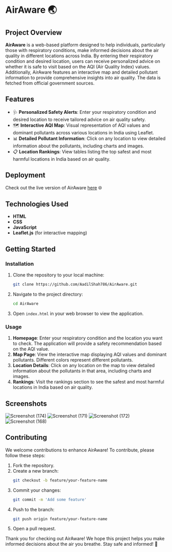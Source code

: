 # AirAware 🌏

## Project Overview

**AirAware** is a web-based platform designed to help individuals, particularly those with respiratory conditions, make informed decisions about the air quality in different locations across India. By entering their respiratory condition and desired location, users can receive personalized advice on whether it is safe to visit based on the AQI (Air Quality Index) values. Additionally, AirAware features an interactive map and detailed pollutant information to provide comprehensive insights into air quality. The data is fetched from official government sources.

## Features

- 🩺 **Personalized Safety Alerts**: Enter your respiratory condition and desired location to receive tailored advice on air quality safety.
- 🗺️ **Interactive AQI Map**: Visual representation of AQI values and dominant pollutants across various locations in India using Leaflet.
- 📊 **Detailed Pollutant Information**: Click on any location to view detailed information about the pollutants, including charts and images.
- 📋 **Location Rankings**: View tables listing the top safest and most harmful locations in India based on air quality.
## Deployment

Check out the live version of AirAware [here](https://airaware-f22c0.web.app/) 🌐

## Technologies Used

- **HTML**
- **CSS**
- **JavaScript**
- **Leaflet.js** (for interactive mapping)

## Getting Started

### Installation

1. Clone the repository to your local machine:
    ```sh
    git clone https://github.com/AadilShah786/AirAware.git
    ```
2. Navigate to the project directory:
    ```sh
    cd AirAware
    ```
3. Open `index.html` in your web browser to view the application.


### Usage

1. **Homepage**: Enter your respiratory condition and the location you want to check. The application will provide a safety recommendation based on the AQI value.
2. **Map Page**: View the interactive map displaying AQI values and dominant pollutants. Different colors represent different pollutants.
3. **Location Details**: Click on any location on the map to view detailed information about the pollutants in that area, including charts and images.
4. **Rankings**: Visit the rankings section to see the safest and most harmful locations in India based on air quality.

## Screenshots
![Screenshot (174)](https://github.com/AadilShah786/AirAware/assets/143866318/a8316f57-7d7f-4a5b-b532-61758a8ec4b3)
![Screenshot (171)](https://github.com/AadilShah786/AirAware/assets/143866318/1b2f8da8-28ec-4b8b-a3a6-a77b54856352)
![Screenshot (172)](https://github.com/AadilShah786/AirAware/assets/143866318/2a41a0de-31c8-4507-8167-d74d709f4392)
![Screenshot (168)](https://github.com/AadilShah786/AirAware/assets/143866318/da55d83f-19fb-4d9f-81d1-af30274b922e)


## Contributing

We welcome contributions to enhance AirAware! To contribute, please follow these steps:

1. Fork the repository.
2. Create a new branch:
    ```sh
    git checkout -b feature/your-feature-name
    ```
3. Commit your changes:
    ```sh
    git commit -m 'Add some feature'
    ```
4. Push to the branch:
    ```sh
    git push origin feature/your-feature-name
    ```
5. Open a pull request.


Thank you for checking out AirAware! We hope this project helps you make informed decisions about the air you breathe. Stay safe and informed! 🌱

